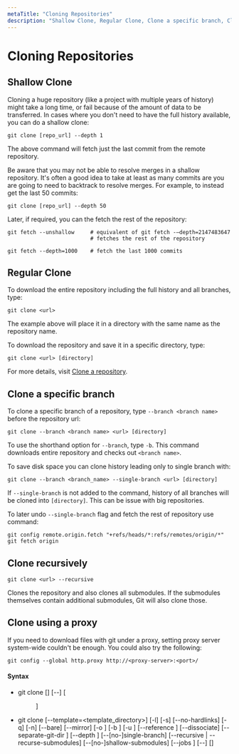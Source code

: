 ```yaml
---
metaTitle: "Cloning Repositories"
description: "Shallow Clone, Regular Clone, Clone a specific branch, Clone recursively, Clone using a proxy"
---
```


# Cloning Repositories



## Shallow Clone


Cloning a huge repository (like a project with multiple years of history) might take a long time, or fail because of the amount of data to be transferred. In cases where you don't need to have the full history available, you can do a shallow clone:

```git
git clone [repo_url] --depth 1

```

The above command will fetch just the last commit from the remote repository.

Be aware that you may not be able to resolve merges in a shallow repository. It's often a good idea to take at least as many commits are you are going to need to backtrack to resolve merges. For example, to instead get the last 50 commits:

```git
git clone [repo_url] --depth 50

```

Later, if required, you can the fetch the rest of the repository:

```git
git fetch --unshallow     # equivalent of git fetch -–depth=2147483647
                          # fetches the rest of the repository

```

```git
git fetch --depth=1000    # fetch the last 1000 commits

```



## Regular Clone


To download the entire repository including the full history and all branches, type:

```git
git clone <url>

```

The example above will place it in a directory with the same name as the repository name.

To download the repository and save it in a specific directory, type:

```git
git clone <url> [directory]

```

For more details, visit [Clone a repository](http://stackoverflow.com/documentation/git/218/getting-started-with-git/818/clone-a-repository).



## Clone a specific branch


To clone a specific branch of a repository, type `--branch <branch name>` before the repository url:

```git
git clone --branch <branch name> <url> [directory]

```

To use the shorthand option for `--branch`, type `-b`. This command downloads entire repository and checks out `<branch name>`.

To save disk space you can clone history leading only to single branch with:

```git
git clone --branch <branch_name> --single-branch <url> [directory]

```

If `--single-branch` is not added to the command, history of all branches will be cloned into `[directory]`. This can be issue with big repositories.

To later undo `--single-branch` flag and fetch the rest of repository use command:

```git
git config remote.origin.fetch "+refs/heads/*:refs/remotes/origin/*"
git fetch origin

```



## Clone recursively


```git
git clone <url> --recursive

```

Clones the repository and also clones all submodules. If the submodules themselves contain additional submodules, Git will also clone those.



## Clone using a proxy


If you need to download files with git under a proxy, setting proxy server system-wide couldn't be enough. You could also try the following:

```git
git config --global http.proxy http://<proxy-server>:<port>/

```



#### Syntax


- git clone [<options>] [--] <repo> [<dir>]
- git clone [--template=<template_directory>] [-l] [-s] [--no-hardlinks] [-q] [-n] [--bare] [--mirror] [-o <name>] [-b <name>] [-u <upload-pack>] [--reference <repository>] [--dissociate] [--separate-git-dir <git dir>] [--depth <depth>] [--[no-]single-branch] [--recursive | --recurse-submodules] [--[no-]shallow-submodules] [--jobs <n>] [--] <repository> [<directory>]

